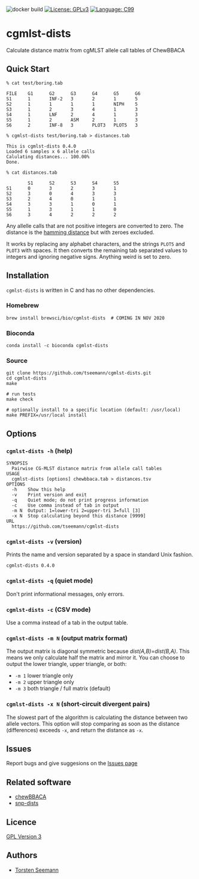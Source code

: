 ![docker build](https://github.com/jimmyliu1326/cgmlst-dists/actions/workflows/docker-image.yml/badge.svg)
[![License: GPLv3](https://img.shields.io/badge/License-GPL%20v3-blue.svg)](https://www.gnu.org/licenses/gpl-3.0)
[![Language: C99](https://img.shields.io/badge/Language-ANSI_C-orangered.svg)](https://en.wikipedia.org/wiki/ANSI_C)

# cgmlst-dists

Calculate distance matrix from 
cgMLST allele call tables of ChewBBACA

## Quick Start

```
% cat test/boring.tab

FILE    G1      G2      G3      G4      G5      G6
S1      1       INF-2   3       2       1       5
S2      1       1       1       1       NIPH    5
S3      1       2       3       4       1       3
S4      1       LNF     2       4       1       3
S5      1       2       ASM     2       1       3
S6      2       INF-8   3       PLOT3   PLOT5   3     

% cgmlst-dists test/boring.tab > distances.tab

This is cgmlst-dists 0.4.0
Loaded 6 samples x 6 allele calls
Calulating distances... 100.00%
Done.

% cat distances.tab

        S1      S2      S3      S4      S5
S1      0       3       2       3       1
S2      3       0       4       3       3
S3      2       4       0       1       1
S4      3       3       1       0       1
S5      1       3       1       1       0
S6      3       4       2       2       2
```

Any allelle calls that are not positive integers are converted to zero.
The distance is the 
[hamming distance](https://en.wikipedia.org/wiki/Hamming_distance)
but with zeroes excluded.

It works by replacing any alphabet characters,
and the strings `PLOT5` and `PLOT3` with spaces.
It then converts the remaining tab separated
values to integers and ignoring negative signs.
Anything weird is set to zero.

## Installation

`cgmlst-dists` is written in C and has no other dependencies.

### Homebrew
```
brew install brewsci/bio/cgmlst-dists  # COMING IN NOV 2020
```

### Bioconda
```
conda install -c bioconda cgmlst-dists
```

### Source

```
git clone https://github.com/tseemann/cgmlst-dists.git
cd cgmlst-dists
make

# run tests
make check

# optionally install to a specific location (default: /usr/local)
make PREFIX=/usr/local install
```

## Options

### `cgmlst-dists -h` (help)

```
SYNOPSIS
  Pairwise CG-MLST distance matrix from allele call tables
USAGE
  cgmlst-dists [options] chewbbaca.tab > distances.tsv
OPTIONS
  -h    Show this help
  -v    Print version and exit
  -q    Quiet mode; do not print progress information
  -c    Use comma instead of tab in output
  -m N  Output: 1=lower-tri 2=upper-tri 3=full [3]
  -x N  Stop calculating beyond this distance [9999]
URL
  https://github.com/tseemann/cgmlst-dists
```

### `cgmlst-dists -v` (version)

Prints the name and version separated by a space in standard Unix fashion.

```
cgmlst-dists 0.4.0
```

### `cgmlst-dists -q` (quiet mode)

Don't print informational messages, only errors.

### `cgmlst-dists -c` (CSV mode)

Use a comma instead of a tab in the output table.

### `cgmlst-dists -m N` (output matrix format)

The output matrix is diagonal symmetric because _dist(A,B)=dist(B,A)_.
This means we only calculate half the matrix and mirror it.
You can choose to output the lower triangle, upper triangle, or both:
* `-m 1` lower triangle only
* `-m 2` upper triangle only
* `-m 3` both triangle / full matrix (default)

### `cgmlst-dists -x N` (short-circuit divergent pairs)

The slowest part of the algorithm is calculating the distance
between two allele vectors. This option will stop comparing as
soon as the distance (differences) exceeds `-x`, and return
the distance as `-x`.

## Issues

Report bugs and give suggesions on the
[Issues page](https://github.com/tseemann/cgmlst-dists/issues)

## Related software

* [chewBBACA](https://github.com/B-UMMI/chewBBACA)
* [snp-dists](https://github.com/tseemann/snp-dists)

## Licence

[GPL Version 3](https://raw.githubusercontent.com/tseemann/cgmlst-dists/master/LICENSE)

## Authors

* [Torsten Seemann](https://github.com/tseemann)
